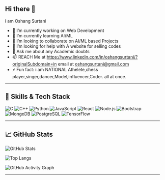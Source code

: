 ## Hi there 👋
i am Oshang Surtani

- 🔭 I’m currently working on Web Development
- 🌱 I’m currently learning AI/ML
- 👯 I’m looking to collaborate on AI/ML based Projects
- 🤔 I’m looking for help with A website for selling codes
- 💬 Ask me about any Academic doubts
- 📫 REACH Me at https://www.linkedin.com/in/oshangsurtani/?originalSubdomain=in
email at oshangsurtani@gmail.com
- ⚡ Fun fact: i am NATIONAL Athelete,chess player,singer,dancer,Model,influencer,Coder. all at once.


---

## 🚀 Skills & Tech Stack

![C](https://img.shields.io/badge/C-00599C?style=flat-square&logo=c&logoColor=white)
![C++](https://img.shields.io/badge/C%2B%2B-00599C?style=flat-square&logo=c%2B%2B&logoColor=white)
![Python](https://img.shields.io/badge/Python-3776AB?style=flat-square&logo=python&logoColor=white)
![JavaScript](https://img.shields.io/badge/JavaScript-F7DF1E?style=flat-square&logo=javascript&logoColor=black)
![React](https://img.shields.io/badge/React-61DAFB?style=flat-square&logo=react&logoColor=black)
![Node.js](https://img.shields.io/badge/Node.js-339933?style=flat-square&logo=node.js&logoColor=white)
![Bootstrap](https://img.shields.io/badge/Bootstrap-563D7C?style=flat-square&logo=bootstrap&logoColor=white)
![MongoDB](https://img.shields.io/badge/MongoDB-4EA94B?style=flat-square&logo=mongodb&logoColor=white)
![PostgreSQL](https://img.shields.io/badge/PostgreSQL-336791?style=flat-square&logo=postgresql&logoColor=white)
![TensorFlow](https://img.shields.io/badge/TensorFlow-FF6F00?style=flat-square&logo=tensorflow&logoColor=white)

---

## 📈 GitHub Stats

![GitHub Stats](https://github-readme-stats.vercel.app/api?username=Oshangsurtani&show_icons=true&theme=radical)

![Top Langs](https://github-readme-stats.vercel.app/api/top-langs/?username=Oshangsurtani&layout=compact&theme=tokyonight)

![GitHub Activity Graph](https://github-readme-activity-graph.cyclic.app/graph?username=Oshangsurtani&theme=react-dark)

---
<!--
**Oshangsurtani/Oshangsurtani** is a ✨ _special_ ✨ repository because its `README.md` (this file) appears on your GitHub profile.

Here are some ideas to get you started:

